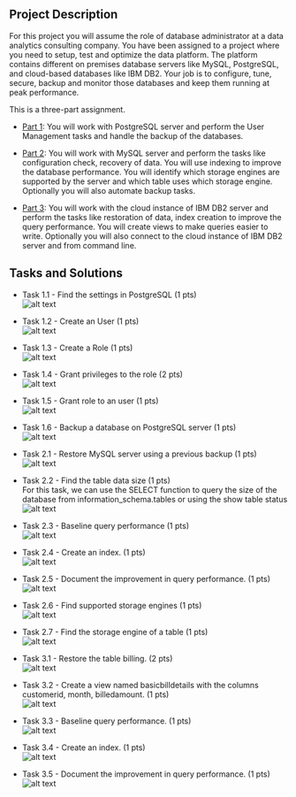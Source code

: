 ## Project Description
For this project you will assume the role of database administrator at a data analytics consulting company. You have been assigned to a project where you need to setup, test and optimize the data platform. The platform contains different on premises database servers like MySQL, PostgreSQL, and cloud-based databases like IBM DB2. Your job is to configure, tune, secure, backup and monitor those databases and keep them running at peak performance.

This is a three-part assignment.

- [Part 1](https://github.com/As2909/IBM-Data-Engineering-Specialization-Coursera/blob/main/Course%2007%20Relational%20Database%20Administration%20(DBA)/week%204/Part1.pdf): You will work with PostgreSQL server and perform the User Management tasks and handle the backup of the databases.

- [Part 2](https://github.com/As2909/IBM-Data-Engineering-Specialization-Coursera/blob/main/Course%2007%20Relational%20Database%20Administration%20(DBA)/week%204/Part2.pdf): You will work with MySQL server and perform the tasks like configuration check, recovery of data. You will use indexing to improve the database performance. You will identify which storage engines are supported by the server and which table uses which storage engine. Optionally you will also automate backup tasks.

- [Part 3](https://github.com/As2909/IBM-Data-Engineering-Specialization-Coursera/blob/main/Course%2007%20Relational%20Database%20Administration%20(DBA)/week%204/Part3.pdf): You will work with the cloud instance of IBM DB2 server and perform the tasks like restoration of data, index creation to improve the query performance. You will create views to make queries easier to write. Optionally you will also connect to the cloud instance of IBM DB2 server and from command line.

## Tasks and Solutions
- Task 1.1 - Find the settings in PostgreSQL (1 pts)\
![alt text](https://github.com/As2909/IBM-Data-Engineering-Specialization-Coursera/blob/main/Course%2007%20Relational%20Database%20Administration%20(DBA)/week%204/max-connections.png)

- Task 1.2 - Create an User (1 pts)\
![alt text](https://github.com/As2909/IBM-Data-Engineering-Specialization-Coursera/blob/main/Course%2007%20Relational%20Database%20Administration%20(DBA)/week%204/create-user.png)

- Task 1.3 - Create a Role (1 pts)\
![alt text](https://github.com/As2909/IBM-Data-Engineering-Specialization-Coursera/blob/main/Course%2007%20Relational%20Database%20Administration%20(DBA)/week%204/create-role.png)

- Task 1.4 - Grant privileges to the role (2 pts)\
![alt text](https://github.com/As2909/IBM-Data-Engineering-Specialization-Coursera/blob/main/Course%2007%20Relational%20Database%20Administration%20(DBA)/week%204/grant-privs-to-role.png)

- Task 1.5 - Grant role to an user (1 pts)\
![alt text](https://github.com/As2909/IBM-Data-Engineering-Specialization-Coursera/blob/main/Course%2007%20Relational%20Database%20Administration%20(DBA)/week%204/grant-role.png)

- Task 1.6 - Backup a database on PostgreSQL server (1 pts)\
![alt text](https://github.com/As2909/IBM-Data-Engineering-Specialization-Coursera/blob/main/Course%2007%20Relational%20Database%20Administration%20(DBA)/week%204/backup-database.png)

- Task 2.1 - Restore MySQL server using a previous backup (1 pts)\
![alt text](https://github.com/As2909/IBM-Data-Engineering-Specialization-Coursera/blob/main/Course%2007%20Relational%20Database%20Administration%20(DBA)/week%204/database-restore.png)

- Task 2.2 - Find the table data size (1 pts)\
For this task, we can use the SELECT function to query the size of the database from information_schema.tables or using the show table status\
![alt text](https://github.com/As2909/IBM-Data-Engineering-Specialization-Coursera/blob/main/Course%2007%20Relational%20Database%20Administration%20(DBA)/week%204/table-data-size.png)

- Task 2.3 - Baseline query performance (1 pts)\
![alt text](https://github.com/As2909/IBM-Data-Engineering-Specialization-Coursera/blob/main/Course%2007%20Relational%20Database%20Administration%20(DBA)/week%204/query-base-line.png)

- Task 2.4 - Create an index. (1 pts)\
![alt text](https://github.com/As2909/IBM-Data-Engineering-Specialization-Coursera/blob/main/Course%2007%20Relational%20Database%20Administration%20(DBA)/week%204/index-creation.png)

- Task 2.5 - Document the improvement in query performance. (1 pts)\
![alt text](https://github.com/As2909/IBM-Data-Engineering-Specialization-Coursera/blob/main/Course%2007%20Relational%20Database%20Administration%20(DBA)/week%204/query-indexed.png)

- Task 2.6 - Find supported storage engines (1 pts)\
![alt text](https://github.com/As2909/IBM-Data-Engineering-Specialization-Coursera/blob/main/Course%2007%20Relational%20Database%20Administration%20(DBA)/week%204/storage-engines.png)

- Task 2.7 - Find the storage engine of a table (1 pts)\
![alt text](https://github.com/As2909/IBM-Data-Engineering-Specialization-Coursera/blob/main/Course%2007%20Relational%20Database%20Administration%20(DBA)/week%204/storage-engine-type.png)

- Task 3.1 - Restore the table billing. (2 pts)\
![alt text](https://github.com/As2909/IBM-Data-Engineering-Specialization-Coursera/blob/main/Course%2007%20Relational%20Database%20Administration%20(DBA)/week%204/restore-table.png)

- Task 3.2 - Create a view named basicbilldetails with the columns customerid, month, billedamount. (1 pts)\
![alt text](https://github.com/As2909/IBM-Data-Engineering-Specialization-Coursera/blob/main/Course%2007%20Relational%20Database%20Administration%20(DBA)/week%204/create-view.png)

- Task 3.3 - Baseline query performance. (1 pts)\
![alt text](https://github.com/As2909/IBM-Data-Engineering-Specialization-Coursera/blob/main/Course%2007%20Relational%20Database%20Administration%20(DBA)/week%204/query-baseline-db2.png)

- Task 3.4 - Create an index. (1 pts)\
![alt text](https://github.com/As2909/IBM-Data-Engineering-Specialization-Coursera/blob/main/Course%2007%20Relational%20Database%20Administration%20(DBA)/week%204/index-creation-db2.png)

- Task 3.5 - Document the improvement in query performance. (1 pts)\
![alt text](https://github.com/As2909/IBM-Data-Engineering-Specialization-Coursera/blob/main/Course%2007%20Relational%20Database%20Administration%20(DBA)/week%204/query-after-index.png)
